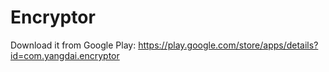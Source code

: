 # Encryptor
Download it from Google Play: https://play.google.com/store/apps/details?id=com.yangdai.encryptor
